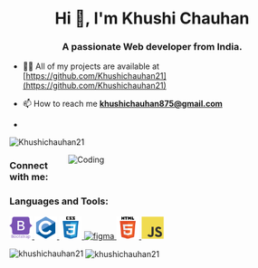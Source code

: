 <h1 align="center">Hi 👋, I'm Khushi Chauhan</h1>
<h3 align="center">A passionate Web developer from India.</h3>

- 👨‍💻 All of my projects are available at [https://github.com/Khushichauhan21](https://github.com/Khushichauhan21)

- 📫 How to reach me **khushichauhan875@gmail.com**
- <p align="left">
 <img src="https://komarev.com/ghpvc/?username=khushichauhan21&label=Profile+views&color=129e00&style=plastic" alt="Khushichauhan21" >
 </p>
<img align="right" alt="Coding" width="400" src="https://cdn.dribbble.com/users/2646423/screenshots/5507196/computer.gif">

<h3 align="left">Connect with me:</h3>
<p align="left">
</p>

<h3 align="left">Languages and Tools:</h3>
<p align="left"> <a href="https://getbootstrap.com" target="_blank" rel="noreferrer"> <img src="https://raw.githubusercontent.com/devicons/devicon/master/icons/bootstrap/bootstrap-plain-wordmark.svg" alt="bootstrap" width="40" height="40"/> </a> <a href="https://www.cprogramming.com/" target="_blank" rel="noreferrer"> <img src="https://raw.githubusercontent.com/devicons/devicon/master/icons/c/c-original.svg" alt="c" width="40" height="40"/> </a> <a href="https://www.w3schools.com/css/" target="_blank" rel="noreferrer"> <img src="https://raw.githubusercontent.com/devicons/devicon/master/icons/css3/css3-original-wordmark.svg" alt="css3" width="40" height="40"/> </a> <a href="https://www.figma.com/" target="_blank" rel="noreferrer"> <img src="https://www.vectorlogo.zone/logos/figma/figma-icon.svg" alt="figma" width="40" height="40"/> </a> <a href="https://www.w3.org/html/" target="_blank" rel="noreferrer"> <img src="https://raw.githubusercontent.com/devicons/devicon/master/icons/html5/html5-original-wordmark.svg" alt="html5" width="40" height="40"/> </a> <a href="https://developer.mozilla.org/en-US/docs/Web/JavaScript" target="_blank" rel="noreferrer"> <img src="https://raw.githubusercontent.com/devicons/devicon/master/icons/javascript/javascript-original.svg" alt="javascript" width="40" height="40"/> </a> </p>
<p><img align="left" src="https://github-readme-stats.vercel.app/api/top-langs?username=khushichauhan21&show_icons=true&locale=en&layout=compact" alt="khushichauhan21" /></p>
<p>&nbsp;<img align="center" src="https://github-readme-stats.vercel.app/api?username=khushichauhan21&show_icons=true&locale=en" alt="khushichauhan21" /></p>



